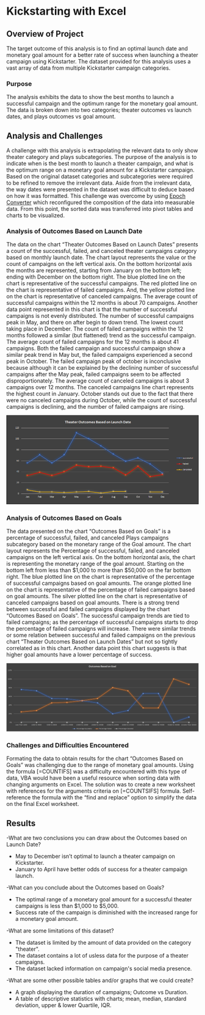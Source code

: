 # Kickstarting with Excel

## Overview of Project

The target outcome of this analysis is to find an optimal launch date and monetary goal amount for a better rate of success when launching a theater campaign using Kickstarter. The dataset provided for this analysis uses a vast array of data from multiple Kickstarter campaign categories.

### Purpose

The analysis exhibits the data to show the best months to launch a successful campaign and the optimum range for the monetary goal amount. The data is broken down into two categories; theater outcomes vs launch dates, and plays outcomes vs goal amount.

## Analysis and Challenges

A challenge with this analysis is extrapolating the relevant data to only show theater category and plays subcategories. The purpose of the analysis is to indicate when is the best month to launch a theater campaign, and what is the optimum range on a monetary goal amount for a Kickstarter campaign. Based on the original dataset categories and subcategories were required to be refined to remove the irrelevant data. Aside from the irrelevant data, the way dates were presented in the dataset was difficult to deduce based on how it was formatted. This challenge was overcome by using [Epoch Converter](https://www.epochconverter.com/) which reconfigured the composition of the data into measurable data. From this point, the sorted data was transferred into pivot tables and charts to be visualized.

### Analysis of Outcomes Based on Launch Date

The data on the chart “Theater Outcomes Based on Launch Dates” presents a count of the successful, failed, and canceled theater campaigns category based on monthly launch date. The chart layout represents the value or the count of campaigns on the left vertical axis. On the bottom horizontal axis the months are represented, starting from January on the bottom left; ending with December on the bottom right. The blue plotted line on the chart is representative of the successful campaigns. The red plotted line on the chart is representative of failed campaigns. And, the yellow plotted line on the chart is representative of canceled campaigns. The average count of successful campaigns within the 12 months is about 70 campaigns. Another data point represented in this chart is that the number of successful campaigns is not evenly distributed. The number of successful campaigns peak in May, and there on after begin to down trend. The lowest count taking place in December. The count of failed campaigns within the 12 months followed a similar (but flattened) trend as the successful campaign. The average count of failed campaigns for the 12 months is about 41 campaigns. Both the failed campaign and successful campaign show a similar peak trend in May but, the failed campaigns experienced a second peak in October. The failed campaign peak of october is inconclusive because although it can be explained by the declining number of successful campaigns after the May peak, failed campaigns seem to be affected disproportionately. The average count of canceled campaigns is about 3 campaigns over 12 months. The canceled campaigns line chart represents the highest count in January. October stands out due to the fact that there were no canceled campaigns during October, while the count of successful campaigns is declining, and the number of failed campaigns are rising.

![Theater_Outcomes_vs_Launch.png](resources/Theater_Outcomes_vs_Launch.png)

### Analysis of Outcomes Based on Goals

The data presented on the chart “Outcomes Based on Goals” is a percentage of successful, failed, and canceled Plays campaigns subcategory based on the monetary range of the Goal amount. The chart layout represents the Percentage of successful, failed, and canceled campaigns on the left vertical axis. On the bottom horizontal axis, the chart is representing the monetary range of the goal amount. Starting on the bottom left from less than $1,000 to more than $50,000 on the far bottom right. The blue plotted line on the chart is representative of the percentage of successful campaigns based on goal amounts. The orange plotted line on the chart is representative of the percentage of failed campaigns based on goal amounts. The silver plotted line on the chart is representative of canceled campaigns based on goal amounts. There is a strong trend between successful and failed campaigns displayed by the chart “Outcomes Based on Goals”. The successful campaign trends are tied to failed campaigns; as the percentage of successful campaigns starts to drop the percentage of failed campaigns will increase. There were similar trends or some relation between successful and failed campaigns on the previous chart “Theater Outcomes Based on Launch Dates” but not so tightly correlated as in this chart. Another data point this chart suggests is that higher goal amounts have a lower percentage of success.  

![Outcomes_vs_Goals.png](resources/Outcomes_vs_Goals.png)

### Challenges and Difficulties Encountered

Formating the data to obtain results for the chart “Outcomes Based on Goals” was challenging due to the range of monetary goal amounts. Using the formula [=COUNTIFS] was a difficulty encountered with this type of data, VBA would have been a useful resource when sorting data with changing arguments on Excel. The solution was to create a new worksheet with references for the arguments criteria on [=COUNTSIFS] formula. Self-reference the formula with the “find and replace” option to simplify the data on the final Excel worksheet.

## Results

-What are two conclusions you can draw about the Outcomes based on Launch Date? 
- May to December isn’t optimal to launch a theater campaign on Kickstarter.
- January to April have better odds of success for a theater campaign launch.

-What can you conclude about the Outcomes based on Goals?
- The optimal range of a monetary goal amount for a successful theater campaigns is less than $1,000 to $5,000. 
- Success rate of the campaign is diminished with the increased range for a monetary goal amount. 

-What are some limitations of this dataset?
- The dataset is limited by the amount of data provided on the category "theater".
- The dataset contains a lot of usless data for the purpose of a theater campaigns.
- The dataset lacked information on campaign's social media presence.

-What are some other possible tables and/or graphs that we could create?
- A graph displaying the duration of campaigns; Outcome vs Duration.
- A table of descriptive statistics with charts; mean, median, standard deviation, upper & lower Quartile, IQR. 
